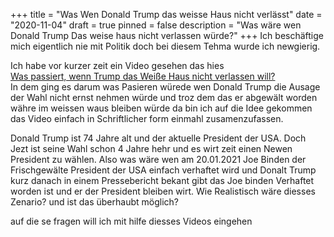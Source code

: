 +++
title = "Was Wen Donald Trump das weisse Haus nicht verlässt"
date = "2020-11-04"
draft = true
pinned = false
description = "Was wäre wen Donald Trump Das weise haus nicht verlassen würde?"
+++
Ich beschäftige mich eigentlich nie mit Politik doch bei diesem Tehma wurde ich newgierig.

Ich habe vor kurzer zeit ein Video gesehen das hies\
[Was passiert, wenn Trump das Weiße Haus nicht verlassen will? ](https://youtu.be/EtL5-VJBjx0)\
In dem ging es darum was Pasieren würede wen Donald Trump die Ausage der Wahl nicht ernst nehmen würde und troz dem das er abgewält worden währe im weissen waus bleiben würde da bin ich auf die Idee gekommen das Video einfach in Schriftlicher form einmahl zusamenzufassen.

Donald Trump ist 74 Jahre alt und der aktuelle President der USA. Doch Jezt ist seine Wahl schon 4 Jahre hehr und es wirt zeit einen Newen President zu wählen. Also was wäre wen am 20.01.2021 Joe Binden der Frischgewälte President der USA einfach verhaftet wird und Donalt Trump kurz danach in einem Pressebericht bekant gibt das Joe binden Verhaftet worden ist und er der President bleiben wirt. Wie Realistisch wäre diesses Zenario? und ist das überhaubt möglich? 

auf die se fragen will ich mit hilfe diesses Videos eingehen